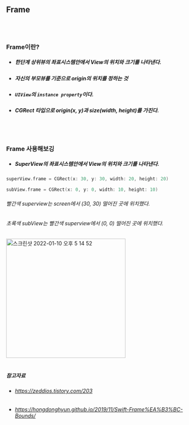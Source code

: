 ## Frame

<br>
<br>

### Frame이란?
- ##### 한단계 상위뷰의 좌표시스템안에서 View의 위치와 크기를 나타낸다.
- ##### 자신의 부모뷰를 기준으로 origin의 위치를 정하는 것
- ##### `UIView`의 `instance property`이다.
- ##### CGRect 타입으로 origin(x, y)과 size(width, height)를 가진다.

<br>
<br>

### Frame 사용해보깅
- ##### SuperView의 좌표시스템안에서 View의 위치와 크기를 나타낸다.
```Swift
superView.frame = CGRect(x: 30, y: 30, width: 20, height: 20)

subView.frame = CGRect(x: 0, y: 0, width: 10, height: 10)
```

###### 빨간색 superview는 screen에서 (30, 30) 떨어진 곳에 위치했다.
###### 초록색 subView는 빨간색 superview에서 (0, 0) 떨어진 곳에 위치했다.
<img width="321" alt="스크린샷 2022-01-10 오후 5 14 52" src="https://user-images.githubusercontent.com/71479613/148735414-41ab5acb-f031-472a-b025-8ed0ab83450e.png">

<br>
<br>

##### 참고자료
- ###### https://zeddios.tistory.com/203
- ###### https://hongdonghyun.github.io/2019/11/Swift-Frame%EA%B3%BC-Bounds/
